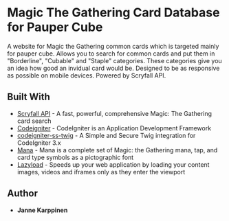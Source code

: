 # Magic The Gathering Card Database for Pauper Cube
A website for Magic the Gathering common cards which is targeted mainly for pauper cube.  Allows you to search for common cards and put them in "Borderline", "Cubable" and "Staple" categories. 
These categories give you an idea how good an invidual card would be.  Designed to be as responsive as possible on mobile devices. Powered by Scryfall API.

## Built With

* [Scryfall API](https://scryfall.com/docs/api) - A fast, powerful, comprehensive Magic: The Gathering card search
* [Codeigniter](https://github.com/bcit-ci/CodeIgniter) - CodeIgniter is an Application Development Framework
* [codeigniter-ss-twig](https://github.com/kenjis/codeigniter-ss-twig) - A Simple and Secure Twig integration for CodeIgniter 3.x
* [Mana](https://github.com/andrewgioia/Mana) - Mana is a complete set of Magic: the Gathering mana, tap, and card type symbols as a pictographic font
* [Lazyload](https://github.com/verlok/lazyload) - Speeds up your web application by loading your content images, videos and iframes only as they enter the viewport
## Author

* **Janne Karppinen**
